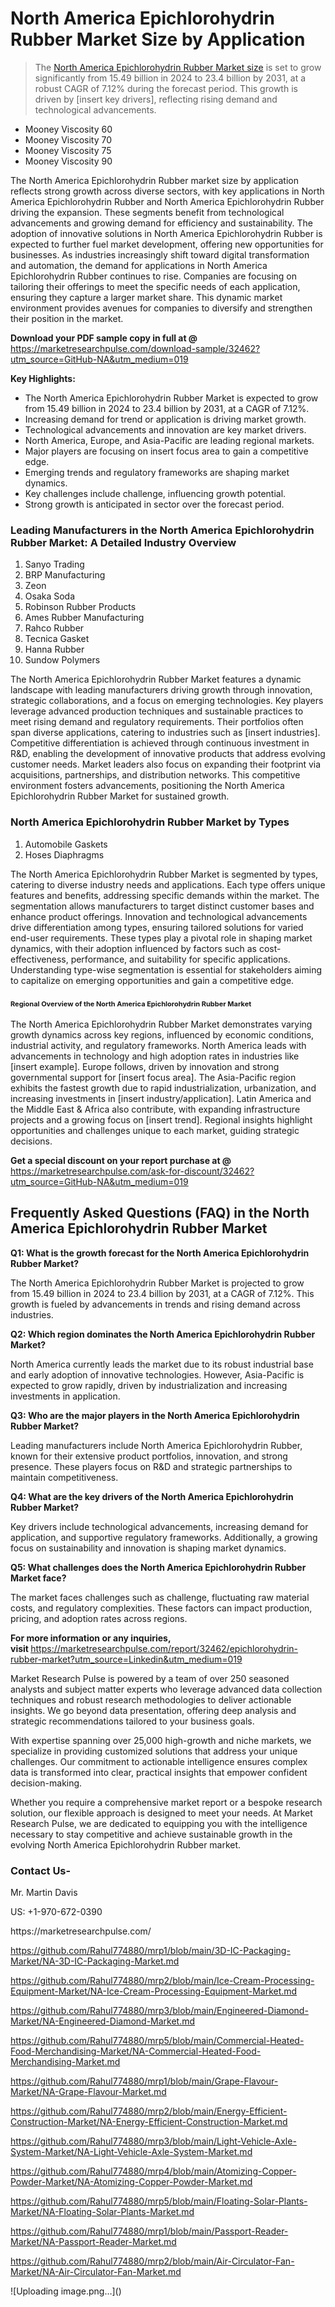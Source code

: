 <h1>North America Epichlorohydrin Rubber Market&nbsp;Size by Application</h1><blockquote><p>The <a href="https://marketresearchpulse.com/download-sample/32462?utm_source=GitHub-NA&amp;utm_medium=019">North America Epichlorohydrin Rubber Market size</a> is set to grow significantly from 15.49 billion in 2024 to 23.4 billion by 2031, at a robust CAGR of 7.12% during the forecast period. This growth is driven by [insert key drivers], reflecting rising demand and technological advancements.</p></blockquote><ul><li>Mooney Viscosity 60<li> Mooney Viscosity 70<li> Mooney Viscosity 75<li> Mooney Viscosity 90</li></ul><p>The North America Epichlorohydrin Rubber market size by application reflects strong growth across diverse sectors, with key applications in North America Epichlorohydrin Rubber and North America Epichlorohydrin Rubber driving the expansion. These segments benefit from technological advancements and growing demand for efficiency and sustainability. The adoption of innovative solutions in North America Epichlorohydrin Rubber is expected to further fuel market development, offering new opportunities for businesses. As industries increasingly shift toward digital transformation and automation, the demand for applications in North America Epichlorohydrin Rubber continues to rise. Companies are focusing on tailoring their offerings to meet the specific needs of each application, ensuring they capture a larger market share. This dynamic market environment provides avenues for companies to diversify and strengthen their position in the market.</p><p><strong>Download your PDF sample copy in full at @ </strong><a href="https://marketresearchpulse.com/download-sample/32462?utm_source=GitHub-NA&amp;utm_medium=019">https://marketresearchpulse.com/download-sample/32462?utm_source=GitHub-NA&amp;utm_medium=019</a></p><p><strong>Key Highlights: </strong></p><ul><li>The North America Epichlorohydrin Rubber Market is expected to grow from 15.49 billion in 2024 to 23.4 billion by 2031, at a CAGR of 7.12%.</li><li>Increasing demand for trend or application is driving market growth.</li><li>Technological advancements and innovation are key market drivers.</li><li>North America, Europe, and Asia-Pacific are leading regional markets.</li><li>Major players are focusing on insert focus area to gain a competitive edge.</li><li>Emerging trends and regulatory frameworks are shaping market dynamics.</li><li>Key challenges include challenge, influencing growth potential.</li><li>Strong growth is anticipated in sector over the forecast period.</li></ul><h3>Leading Manufacturers in the North America Epichlorohydrin Rubber Market: A Detailed Industry Overview</h3><ol><li>Sanyo Trading</li><li>BRP Manufacturing</li><li>Zeon</li><li>Osaka Soda</li><li>Robinson Rubber Products</li><li>Ames Rubber Manufacturing</li><li>Rahco Rubber</li><li>Tecnica Gasket</li><li>Hanna Rubber</li><li>Sundow Polymers</li></ol><div class="flex max-w-full flex-col flex-grow"><div class="min-h-8 text-message flex w-full flex-col items-end gap-2 whitespace-normal break-words [.text-message+&amp;]:mt-5" dir="auto" data-message-author-role="assistant" data-message-id="fd8432e4-4910-450d-b182-61b7bfb0a01f" data-message-model-slug="gpt-4o"><div class="flex w-full flex-col gap-1 empty:hidden first:pt-[3px]"><div class="markdown prose w-full break-words dark:prose-invert light"><p>The North America Epichlorohydrin Rubber Market features a dynamic landscape with leading manufacturers driving growth through innovation, strategic collaborations, and a focus on emerging technologies. Key players leverage advanced production techniques and sustainable practices to meet rising demand and regulatory requirements. Their portfolios often span diverse applications, catering to industries such as [insert industries]. Competitive differentiation is achieved through continuous investment in R&amp;D, enabling the development of innovative products that address evolving customer needs. Market leaders also focus on expanding their footprint via acquisitions, partnerships, and distribution networks. This competitive environment fosters advancements, positioning the North America Epichlorohydrin Rubber Market for sustained growth.</p></div></div></div></div><h3>North America Epichlorohydrin Rubber Market by Types</h3><ol><li>Automobile Gaskets<li> Hoses Diaphragms</li></ol><div class="flex max-w-full flex-col flex-grow"><div class="min-h-8 text-message flex w-full flex-col items-end gap-2 whitespace-normal break-words [.text-message+&amp;]:mt-5" dir="auto" data-message-author-role="assistant" data-message-id="084470be-0bb7-4664-bddf-5156b4f41249" data-message-model-slug="gpt-4o-mini"><div class="flex w-full flex-col gap-1 empty:hidden first:pt-[3px]"><div class="markdown prose w-full break-words dark:prose-invert light"><p>The North America Epichlorohydrin Rubber Market is segmented by types, catering to diverse industry needs and applications. Each type offers unique features and benefits, addressing specific demands within the market. The segmentation allows manufacturers to target distinct customer bases and enhance product offerings. Innovation and technological advancements drive differentiation among types, ensuring tailored solutions for varied end-user requirements. These types play a pivotal role in shaping market dynamics, with their adoption influenced by factors such as cost-effectiveness, performance, and suitability for specific applications. Understanding type-wise segmentation is essential for stakeholders aiming to capitalize on emerging opportunities and gain a competitive edge.</p></div></div></div></div><h3><span style="font-size: 11px;">Regional Overview of the North America Epichlorohydrin Rubber Market</span></h3><div class="flex max-w-full flex-col flex-grow"><div class="min-h-8 text-message flex w-full flex-col items-end gap-2 whitespace-normal break-words [.text-message+&amp;]:mt-5" dir="auto" data-message-author-role="assistant" data-message-id="e9038762-ce64-4e30-91c9-9bd413514231" data-message-model-slug="gpt-4o-mini"><div class="flex w-full flex-col gap-1 empty:hidden first:pt-[3px]"><div class="markdown prose w-full break-words dark:prose-invert light"><p>The North America Epichlorohydrin Rubber Market demonstrates varying growth dynamics across key regions, influenced by economic conditions, industrial activity, and regulatory frameworks. North America leads with advancements in technology and high adoption rates in industries like [insert example]. Europe follows, driven by innovation and strong governmental support for [insert focus area]. The Asia-Pacific region exhibits the fastest growth due to rapid industrialization, urbanization, and increasing investments in [insert industry/application]. Latin America and the Middle East &amp; Africa also contribute, with expanding infrastructure projects and a growing focus on [insert trend]. Regional insights highlight opportunities and challenges unique to each market, guiding strategic decisions.</p></div></div></div></div><p><strong>Get a special discount on your report purchase at @ </strong><a href="https://marketresearchpulse.com/ask-for-discount/32462?utm_source=GitHub-NA&amp;utm_medium=019">https://marketresearchpulse.com/ask-for-discount/32462?utm_source=GitHub-NA&amp;utm_medium=019</a></p><h2>Frequently Asked Questions (FAQ) in the North America Epichlorohydrin Rubber Market</h2><p><strong>Q1: What is the growth forecast for the North America Epichlorohydrin Rubber Market?</strong></p><p>The North America Epichlorohydrin Rubber Market is projected to grow from 15.49 billion in 2024 to 23.4 billion by 2031, at a CAGR of 7.12%. This growth is fueled by advancements in trends and rising demand across industries.</p><p><strong>Q2: Which region dominates the North America Epichlorohydrin Rubber Market?</strong></p><p>North America currently leads the market due to its robust industrial base and early adoption of innovative technologies. However, Asia-Pacific is expected to grow rapidly, driven by industrialization and increasing investments in application.</p><p><strong>Q3: Who are the major players in the North America Epichlorohydrin Rubber Market?</strong></p><p>Leading manufacturers include North America Epichlorohydrin Rubber, known for their extensive product portfolios, innovation, and strong presence. These players focus on R&amp;D and strategic partnerships to maintain competitiveness.</p><p><strong>Q4: What are the key drivers of the North America Epichlorohydrin Rubber Market?</strong></p><p>Key drivers include technological advancements, increasing demand for application, and supportive regulatory frameworks. Additionally, a growing focus on sustainability and innovation is shaping market dynamics.</p><p><strong>Q5: What challenges does the North America Epichlorohydrin Rubber Market face?</strong></p><p>The market faces challenges such as challenge, fluctuating raw material costs, and regulatory complexities. These factors can impact production, pricing, and adoption rates across regions.</p><p><strong>For more information or any inquiries, visit&nbsp;</strong><a href="https://marketresearchpulse.com/report/32462/epichlorohydrin-rubber-market?utm_source=Linkedin&utm_medium=019">https://marketresearchpulse.com/report/32462/epichlorohydrin-rubber-market?utm_source=Linkedin&utm_medium=019</a></p><p>Market Research Pulse is powered by a team of over 250 seasoned analysts and subject matter experts who leverage advanced data collection techniques and robust research methodologies to deliver actionable insights. We go beyond data presentation, offering deep analysis and strategic recommendations tailored to your business goals.</p><p>With expertise spanning over 25,000 high-growth and niche markets, we specialize in providing customized solutions that address your unique challenges. Our commitment to actionable intelligence ensures complex data is transformed into clear, practical insights that empower confident decision-making.</p><p>Whether you require a comprehensive market report or a bespoke research solution, our flexible approach is designed to meet your needs. At Market Research Pulse, we are dedicated to equipping you with the intelligence necessary to stay competitive and achieve sustainable growth in the evolving North America Epichlorohydrin Rubber market.</p><h3><strong>Contact Us-</strong></h3><p>Mr. Martin Davis</p><p>US: +1-970-672-0390</p><p>https://marketresearchpulse.com/</p><p><a href="https://github.com/Rahul774880/mrp1/blob/main/3D-IC-Packaging-Market/NA-3D-IC-Packaging-Market.md">https://github.com/Rahul774880/mrp1/blob/main/3D-IC-Packaging-Market/NA-3D-IC-Packaging-Market.md</a></p><p><a href="https://github.com/Rahul774880/mrp2/blob/main/Ice-Cream-Processing-Equipment-Market/NA-Ice-Cream-Processing-Equipment-Market.md">https://github.com/Rahul774880/mrp2/blob/main/Ice-Cream-Processing-Equipment-Market/NA-Ice-Cream-Processing-Equipment-Market.md</a></p><p><a href="https://github.com/Rahul774880/mrp3/blob/main/Engineered-Diamond-Market/NA-Engineered-Diamond-Market.md">https://github.com/Rahul774880/mrp3/blob/main/Engineered-Diamond-Market/NA-Engineered-Diamond-Market.md</a></p><p><a href="https://github.com/Rahul774880/mrp5/blob/main/Commercial-Heated-Food-Merchandising-Market/NA-Commercial-Heated-Food-Merchandising-Market.md">https://github.com/Rahul774880/mrp5/blob/main/Commercial-Heated-Food-Merchandising-Market/NA-Commercial-Heated-Food-Merchandising-Market.md</a></p><p><a href="https://github.com/Rahul774880/mrp1/blob/main/Grape-Flavour-Market/NA-Grape-Flavour-Market.md">https://github.com/Rahul774880/mrp1/blob/main/Grape-Flavour-Market/NA-Grape-Flavour-Market.md</a></p><p><a href="https://github.com/Rahul774880/mrp2/blob/main/Energy-Efficient-Construction-Market/NA-Energy-Efficient-Construction-Market.md">https://github.com/Rahul774880/mrp2/blob/main/Energy-Efficient-Construction-Market/NA-Energy-Efficient-Construction-Market.md</a></p><p><a href="https://github.com/Rahul774880/mrp3/blob/main/Light-Vehicle-Axle-System-Market/NA-Light-Vehicle-Axle-System-Market.md">https://github.com/Rahul774880/mrp3/blob/main/Light-Vehicle-Axle-System-Market/NA-Light-Vehicle-Axle-System-Market.md</a></p><p><a href="https://github.com/Rahul774880/mrp4/blob/main/Atomizing-Copper-Powder-Market/NA-Atomizing-Copper-Powder-Market.md">https://github.com/Rahul774880/mrp4/blob/main/Atomizing-Copper-Powder-Market/NA-Atomizing-Copper-Powder-Market.md</a></p><p><a href="https://github.com/Rahul774880/mrp5/blob/main/Floating-Solar-Plants-Market/NA-Floating-Solar-Plants-Market.md">https://github.com/Rahul774880/mrp5/blob/main/Floating-Solar-Plants-Market/NA-Floating-Solar-Plants-Market.md</a></p><p><a href="https://github.com/Rahul774880/mrp1/blob/main/Passport-Reader-Market/NA-Passport-Reader-Market.md">https://github.com/Rahul774880/mrp1/blob/main/Passport-Reader-Market/NA-Passport-Reader-Market.md</a></p><p><a href="https://github.com/Rahul774880/mrp2/blob/main/Air-Circulator-Fan-Market/NA-Air-Circulator-Fan-Market.md">https://github.com/Rahul774880/mrp2/blob/main/Air-Circulator-Fan-Market/NA-Air-Circulator-Fan-Market.md</a></p>
![Uploading image.png…]()
